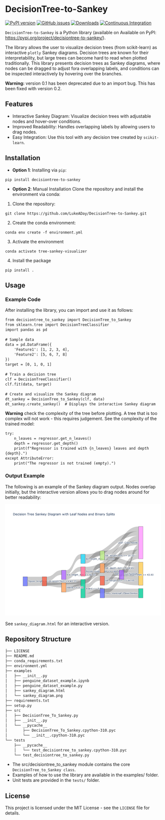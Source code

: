 # DecisionTree-to-Sankey

[![PyPI version](https://badge.fury.io/py/decisiontree-to-sankey.svg)](https://badge.fury.io/py/decisiontree-to-sankey) [![GitHub issues](https://img.shields.io/github/issues/LukeADay/DecisionTree-to-Sankey)](https://github.com/LukeADay/DecisionTree-to-Sankey/issues) [![Downloads](https://static.pepy.tech/badge/decisiontree-to-sankey)](https://pepy.tech/project/decisiontree-to-sankey) [![Continuous Integration](https://github.com/LukeADay/DecisionTree-to-Sankey/actions/workflows/ci.yml/badge.svg)](https://github.com/LukeADay/DecisionTree-to-Sankey/actions/workflows/ci.yml)

`DecisionTree-to-Sankey` is a Python library (available on Available on PyPI: https://pypi.org/project/decisiontree-to-sankey/).

The library allows the user to visualize decision trees (from scikit-learn) as interactive `plotly` Sankey diagrams. Decision trees are known for their interpretability, but large trees can become hard to read when plotted traditionally. This library presents decision trees as Sankey diagrams, where nodes can be dragged to adjust fora overlapping labels, and conditions can be inspected interactively by hovering over the branches.

**Warning:** version 0.1 has been deprecated due to an import bug. This has been fixed with version 0.2.

## Features

* Interactive Sankey Diagram: Visualize decision trees with adjustable nodes and hover-over conditions.
* Improved Readability: Handles overlapping labels by allowing users to drag nodes.
* Easy Integration: Use this tool with any decision tree created by `scikit-learn`.

## Installation

* **Option 1**: Installing via `pip`:

```
pip install decisiontree-to-sankey
```

* **Option 2**: Manual Installation
Clone the repository and install the environment via conda:

1. Clone the repository:

```
git clone https://github.com/LukeADay/DecisionTree-to-Sankey.git
```

2. Create the conda environment:
```
conda env create -f environment.yml
```

3. Activate the environment

```
conda activate tree-sankey-visualizer
```

4. Install the package

```
pip install .
```

## Usage

### Example Code
After installing the library, you can import and use it as follows:

```
from decisiontree_to_sankey import DecisionTree_to_Sankey
from sklearn.tree import DecisionTreeClassifier
import pandas as pd

# Sample data
data = pd.DataFrame({
    'Feature1': [1, 2, 3, 4],
    'Feature2': [5, 6, 7, 8]
})
target = [0, 1, 0, 1]

# Train a decision tree
clf = DecisionTreeClassifier()
clf.fit(data, target)

# Create and visualize the Sankey diagram
dt_sankey = DecisionTree_to_Sankey(clf, data)
dt_sankey.create_sankey()  # Displays the interactive Sankey diagram
```

**Warning** check the complexity of the tree before plotting. A tree that is too complex will not work - this requires judgement. See the complexity of the trained model:

```
try:
    n_leaves = regressor.get_n_leaves()
    depth = regressor.get_depth()
    print(f"Regressor is trained with {n_leaves} leaves and depth {depth}.")
except AttributeError:
    print("The regressor is not trained (empty).")
```

### Output Example

The following is an example of the Sankey diagram output. Nodes overlap initially, but the interactive version allows you to drag nodes around for better readability:

![Sankey Diagram](examples/sankey_diagram.png)

See `sankey_diagram.html` for an interactive version.

## Repository Structure

```
├── LICENSE
├── README.md
├── conda_requirements.txt
├── environment.yml
├── examples
│   ├── __init__.py
│   ├── penguine_dataset_example.ipynb
│   ├── penguine_dataset_example.py
│   ├── sankey_diagram.html
│   └── sankey_diagram.png
├── requirements.txt
├── setup.py
├── src
│   ├── DecisionTree_To_Sankey.py
│   ├── __init__.py
│   └── __pycache__
│       ├── DecisionTree_To_Sankey.cpython-310.pyc
│       └── __init__.cpython-310.pyc
└── tests
    ├── __pycache__
    │   └── test_decisiontree_to_sankey.cpython-310.pyc
    └── test_decisiontree_to_sankey.py
```

* The src/decisiontree_to_sankey module contains the core `DecisionTree_to_Sankey class`.
* Examples of how to use the library are available in the examples/ folder.
* Unit tests are provided in the `tests/` folder.

## License
This project is licensed under the MIT License - see the `LICENSE` file for details.
